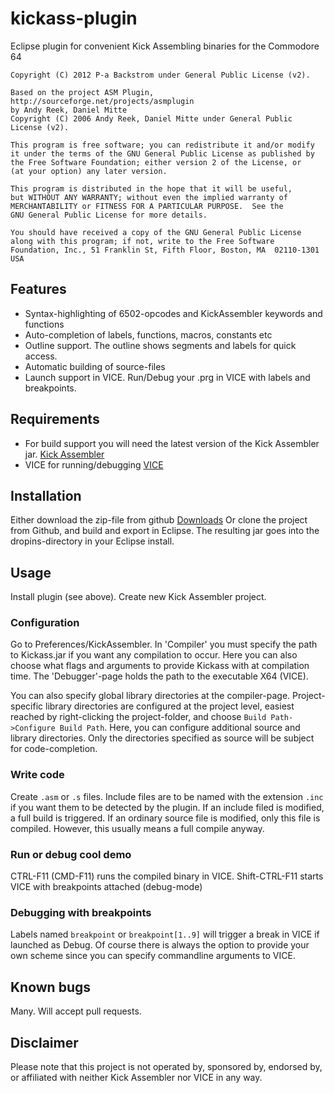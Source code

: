 # kickass-plugin 
Eclipse plugin for convenient Kick Assembling binaries for the Commodore 64

    Copyright (C) 2012 P-a Backstrom under General Public License (v2).
   
    Based on the project ASM Plugin, http://sourceforge.net/projects/asmplugin
    by Andy Reek, Daniel Mitte
    Copyright (C) 2006 Andy Reek, Daniel Mitte under General Public License (v2).

    This program is free software; you can redistribute it and/or modify
    it under the terms of the GNU General Public License as published by
    the Free Software Foundation; either version 2 of the License, or
    (at your option) any later version.

    This program is distributed in the hope that it will be useful,
    but WITHOUT ANY WARRANTY; without even the implied warranty of
    MERCHANTABILITY or FITNESS FOR A PARTICULAR PURPOSE.  See the
    GNU General Public License for more details.

    You should have received a copy of the GNU General Public License
    along with this program; if not, write to the Free Software
    Foundation, Inc., 51 Franklin St, Fifth Floor, Boston, MA  02110-1301  USA

## Features
* Syntax-highlighting of 6502-opcodes and KickAssembler keywords and functions
* Auto-completion of labels, functions, macros, constants etc
* Outline support. The outline shows segments and labels for quick access.
* Automatic building of source-files
* Launch support in VICE. Run/Debug your .prg in VICE with labels and breakpoints.

## Requirements
* For build support you will need the latest version of the Kick Assembler jar. [Kick Assembler](http://theweb.dk/KickAssembler/)
* VICE for running/debugging [VICE](http://vice-emu.sourceforge.net/)

## Installation
Either download the zip-file from github [Downloads](https://github.com/p-a/kickass-plugin/downloads)
Or clone the project from Github, and build and export in Eclipse.
The resulting jar goes into the dropins-directory in your Eclipse install.

## Usage
Install plugin (see above). Create new Kick Assembler project.

### Configuration
Go to Preferences/KickAssembler.
In 'Compiler' you must specify the path to Kickass.jar if you want any compilation to occur.
Here you can also choose what flags and arguments to provide Kickass with at compilation time.
The 'Debugger'-page holds the path to the executable X64 (VICE).  

You can also specify global library directories at the compiler-page.
Project-specific library directories are configured at the project level, easiest reached by right-clicking
the project-folder, and choose `Build Path->Configure Build Path`.
Here, you can configure additional source and library directories.
Only the directories specified as source will be subject for code-completion.

### Write code
Create `.asm` or `.s` files.
Include files are to be named with the extension `.inc` if you want them to be detected by the plugin.
If an include filed is modified, a full build is triggered.
If an ordinary source file is modified, only this file is compiled. However, this usually means a full compile anyway.

### Run or debug cool demo
CTRL-F11 (CMD-F11) runs the compiled binary in VICE. Shift-CTRL-F11 starts VICE with breakpoints attached (debug-mode)

### Debugging with breakpoints
Labels named `breakpoint` or `breakpoint[1..9]` will trigger a break in VICE if launched as Debug.
Of course there is always the option to provide your own scheme since you can specify commandline arguments to VICE. 


## Known bugs
Many. Will accept pull requests.

## Disclaimer
Please note that this project is not operated by, sponsored by, endorsed by, or affiliated with neither Kick Assembler nor VICE in any way.

  
